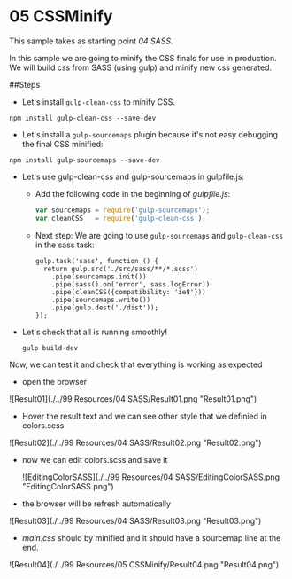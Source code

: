 # 05 CSSMinify

This sample takes as starting point _04 SASS_.

In this sample we are going to minify the CSS finals for use in production. We will build css from SASS (using gulp) and minify new css generated.

##Steps

- Let's install `gulp-clean-css` to minify CSS.

```
npm install gulp-clean-css --save-dev
```

- Let's install a `gulp-sourcemaps` plugin because it's not easy debugging the final CSS minified:

```
npm install gulp-sourcemaps --save-dev
```

- Let's use gulp-clean-css and gulp-sourcemaps in gulpfile.js:

  - Add the following code in the beginning of _gulpfile.js_:

    ```javascript
    var sourcemaps = require('gulp-sourcemaps');
    var cleanCSS   = require('gulp-clean-css');

    ```  

  - Next step: We are going to use `gulp-sourcemaps` and `gulp-clean-css` in the sass task:

    ```
    gulp.task('sass', function () {
      return gulp.src('./src/sass/**/*.scss')
        .pipe(sourcemaps.init())
        .pipe(sass().on('error', sass.logError))
        .pipe(cleanCSS({compatibility: 'ie8'}))
        .pipe(sourcemaps.write())
        .pipe(gulp.dest('./dist'));
    });
    ```

- Let's check that all is running smoothly!

  ```
  gulp build-dev
  ```

Now, we can test it and check that everything is working as expected

  - open the browser

  ![Result01](./../99 Resources/04 SASS/Result01.png "Result01.png")

  - Hover the result text and we can see other style that we definied in colors.scss

  ![Result02](./../99 Resources/04 SASS/Result02.png "Result02.png")

  - now we can edit colors.scss and save it

    ![EditingColorSASS](./../99 Resources/04 SASS/EditingColorSASS.png "EditingColorSASS.png")

  - the browser will be refresh automatically

  ![Result03](./../99 Resources/04 SASS/Result03.png "Result03.png")

  - _main.css_ should by minified and it should have a sourcemap line at the end.

  ![Result04](./../99 Resources/05 CSSMinify/Result04.png "Result04.png")
